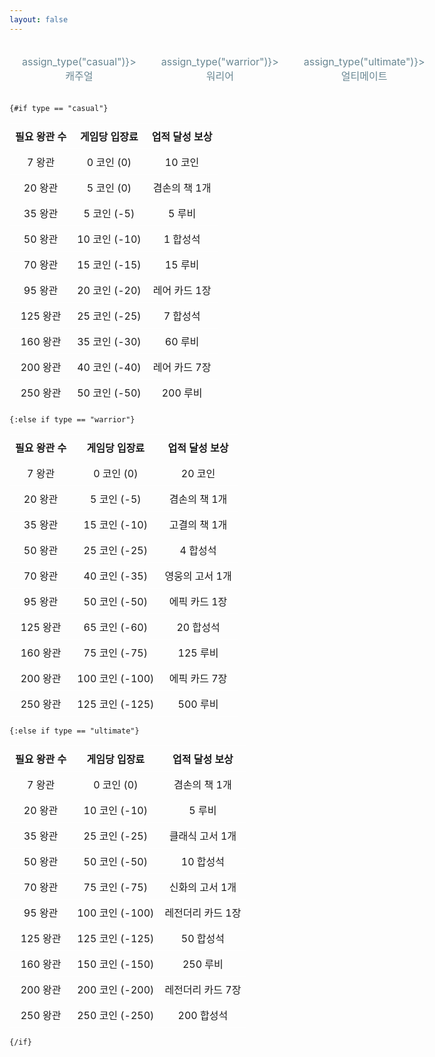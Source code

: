 ```yaml
---
layout: false
---
```


<script lang="ts">
    import Icon from "./Icon.svelte";

    let type: string = "casual";

    function assign_type(target: string)
    {
        type = target;
    }
</script>

<div class="container">
    <div class="buttons">
        <button class:selected={type == "casual"} on:click={() => assign_type("casual")}>캐주얼</button>
        <button class:selected={type == "warrior"} on:click={() => assign_type("warrior")}>워리어</button>
        <button class:selected={type == "ultimate"} on:click={() => assign_type("ultimate")}>얼티메이트</button>
    </div>

    {#if type == "casual"}
|필요 왕관 수|게임당 입장료|업적 달성 보상|
|---|---|---|
|<Icon type="crown" /> 7 왕관|<Icon type="coin" /> 0 코인 (0)|<Icon type="coin" /> 10 코인|
|<Icon type="crown" /> 20 왕관|<Icon type="coin" /> 5 코인 (0)|겸손의 책 1개|
|<Icon type="crown" /> 35 왕관|<Icon type="coin" /> 5 코인 (-5)|<Icon type="ruby" /> 5 루비|
|<Icon type="crown" /> 50 왕관|<Icon type="coin" /> 10 코인 (-10)|<Icon type="stone" /> 1 합성석|
|<Icon type="crown" /> 70 왕관|<Icon type="coin" /> 15 코인 (-15)|<Icon type="ruby" /> 15 루비|
|<Icon type="crown" /> 95 왕관|<Icon type="coin" /> 20 코인 (-20)|<Icon type="rare" /> 레어 카드 1장|
|<Icon type="crown" /> 125 왕관|<Icon type="coin" /> 25 코인 (-25)|<Icon type="stone" /> 7 합성석|
|<Icon type="crown" /> 160 왕관|<Icon type="coin" /> 35 코인 (-30)|<Icon type="ruby" /> 60 루비|
|<Icon type="crown" /> 200 왕관|<Icon type="coin" /> 40 코인 (-40)|<Icon type="rare" /> 레어 카드 7장|
|<Icon type="crown" /> 250 왕관|<Icon type="coin" /> 50 코인 (-50)|<Icon type="ruby" /> 200 루비|
    {:else if type == "warrior"}
|필요 왕관 수|게임당 입장료|업적 달성 보상|
|---|---|---|
|<Icon type="crown" /> 7 왕관|<Icon type="coin" /> 0 코인 (0)|<Icon type="coin" /> 20 코인|
|<Icon type="crown" /> 20 왕관|<Icon type="coin" /> 5 코인 (-5)|겸손의 책 1개|
|<Icon type="crown" /> 35 왕관|<Icon type="coin" /> 15 코인 (-10)|고결의 책 1개|
|<Icon type="crown" /> 50 왕관|<Icon type="coin" /> 25 코인 (-25)|<Icon type="stone" /> 4 합성석|
|<Icon type="crown" /> 70 왕관|<Icon type="coin" /> 40 코인 (-35)|영웅의 고서 1개|
|<Icon type="crown" /> 95 왕관|<Icon type="coin" /> 50 코인 (-50)|<Icon type="epic" /> 에픽 카드 1장|
|<Icon type="crown" /> 125 왕관|<Icon type="coin" /> 65 코인 (-60)|<Icon type="stone" /> 20 합성석|
|<Icon type="crown" /> 160 왕관|<Icon type="coin" /> 75 코인 (-75)|<Icon type="ruby" /> 125 루비|
|<Icon type="crown" /> 200 왕관|<Icon type="coin" /> 100 코인 (-100)|<Icon type="epic" /> 에픽 카드 7장|
|<Icon type="crown" /> 250 왕관|<Icon type="coin" /> 125 코인 (-125)|<Icon type="ruby" /> 500 루비|
    {:else if type == "ultimate"}
|필요 왕관 수|게임당 입장료|업적 달성 보상|
|---|---|---|
|<Icon type="crown" /> 7 왕관|<Icon type="coin" /> 0 코인 (0)|겸손의 책 1개|
|<Icon type="crown" /> 20 왕관|<Icon type="coin" /> 10 코인 (-10)|<Icon type="ruby" /> 5 루비|
|<Icon type="crown" /> 35 왕관|<Icon type="coin" /> 25 코인 (-25)|클래식 고서 1개|
|<Icon type="crown" /> 50 왕관|<Icon type="coin" /> 50 코인 (-50)|<Icon type="stone" /> 10 합성석|
|<Icon type="crown" /> 70 왕관|<Icon type="coin" /> 75 코인 (-75)|신화의 고서 1개|
|<Icon type="crown" /> 95 왕관|<Icon type="coin" /> 100 코인 (-100)|<Icon type="legendary" /> 레전더리 카드 1장|
|<Icon type="crown" /> 125 왕관|<Icon type="coin" /> 125 코인 (-125)|<Icon type="stone" /> 50 합성석|
|<Icon type="crown" /> 160 왕관|<Icon type="coin" /> 150 코인 (-150)|<Icon type="ruby" /> 250 루비|
|<Icon type="crown" /> 200 왕관|<Icon type="coin" /> 200 코인 (-200)|<Icon type="legendary" /> 레전더리 카드 7장|
|<Icon type="crown" /> 250 왕관|<Icon type="coin" /> 250 코인 (-250)|<Icon type="stone" /> 200 합성석|
    {/if}
</div>

<style>
    table {
        width: 100%;
        text-align: center;
        table-layout: fixed;
        border-collapse: collapse;
        /* border-style: hidden; */
    }

    table th,
    table td {
        border: 1px solid rgba(255, 255, 255, 0.2);
        padding: 8px;
    }

    button {
        width: 100%;
        background-color: var(--c-background-light);
        color: #688692;
        border: 0;
        font-family: inherit;
        font-size: 1rem;
        font-variation-settings: "wght" 700;
        padding: 20px;
    }

    button:hover {
        color: var(--c-foreground);
    }

    .selected {
        background-color: #1c2f38;
        color: var(--c-foreground);
    }

    .buttons {
        display: flex;
        width: 100%;
    }
</style>